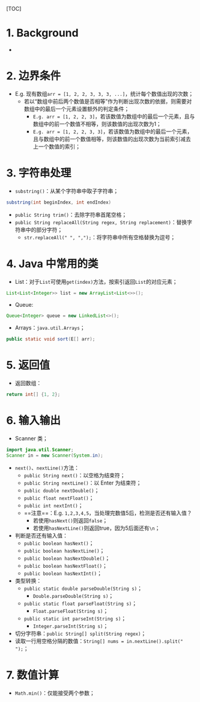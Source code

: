[TOC]



# 1. Background

- 



# 2. 边界条件

- E.g. 现有数组`arr = [1, 2, 2, 3, 3, 3, ...]`，统计每个数值出现的次数；
  - 若以“数组中前后两个数值是否相等”作为判断出现次数的依据，则需要对数组中的最后一个元素设置额外的判定条件；
    - `E.g. arr = [1, 2, 2, 3]`，若该数值为数组中的最后一个元素，且与数组中的前一个数值不相等，则该数值的出现次数为1；
    - `E.g. arr = [1, 2, 2, 3, 3]`，若该数值为数组中的最后一个元素，且与数组中的前一个数值相等，则该数值的出现次数为当前索引减去上一个数值的索引；



# 3. 字符串处理

- `substring()`：从某个字符串中取子字符串；

```java
substring(int beginIndex, int endIndex)
```

- `public String trim()`：去除字符串首尾空格；
- `public String replaceAll(String regex, String replacement)`：替换字符串中的部分字符；
  - `str.replaceAll(" ", ",");`：将字符串中所有空格替换为逗号；



# 4. Java 中常用的类

- List：对于`List`可使用`get(index)`方法，按索引返回`List`的对应元素；

```java
List<List<Integer>> list = new ArrayList<List<>>();
```

- Queue:

```java
Queue<Integer> queue = new LinkedList<>();
```

- Arrays：`java.util.Arrays`；

```java
public static void sort(E[] arr);
```





# 5. 返回值

- 返回数组：

```java
return int[] {1, 2};
```



# 6. 输入输出

- Scanner 类；

```java
import java.util.Scanner;
Scanner in = new Scanner(System.in);
```

- `next()`、`nextLine()`方法：
  - `public String next()`：以空格为结束符；
  - `public String nextLine()`：以 Enter 为结束符；
  - `public double nextDouble()`；
  - `public float nextFloat()`；
  - `public int nextInt()`；
  - ==注意==：E.g. `1,2,3,4,5`，当处理完数值5后，检测是否还有输入值？
    - 若使用`hasNext()`则返回`false`；
    - 若使用`hasNextLine()`则返回true，因为5后面还有`\n`；
- 判断是否还有输入值：
  - `public boolean hasNext()`；
  - `public boolean hasNextLine()`；
  - `public boolean hasNextDouble()`；
  - `public boolean hasNextFloat()`；
  - `public boolean hasNextInt()`；
- 类型转换：
  - `public static double parseDouble(String s)`；
    - `Double.parseDouble(String s)`；
  - `public static float parseFloat(String s)`；
    - `Float.parseFloat(String s)`；
  - `public static int parseInt(String s)`；
    - `Integer.parseInt(String s)`；
- 切分字符串：`public String[] split(String regex)`；
- 读取一行用空格分隔的数值：`String[] nums = in.nextLine().split(" ");`；



# 7. 数值计算

- `Math.min()`：仅能接受两个参数；

